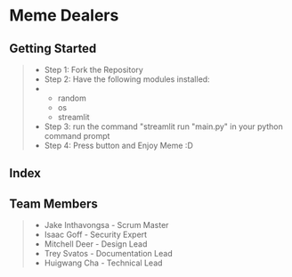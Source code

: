 # Meme Dealers

## Getting Started
> - Step 1: Fork the Repository
> - Step 2: Have the following modules installed:
> - - random
>   - os
>   - streamlit
> -  Step 3: run the command "streamlit run "main.py" in your python command prompt
> - Step 4: Press button and Enjoy Meme :D

## Index




## Team Members

> - Jake Inthavongsa - Scrum Master
> - Isaac Goff - Security Expert
> - Mitchell Deer - Design Lead
> - Trey Svatos - Documentation Lead
> - Huigwang Cha - Technical Lead




